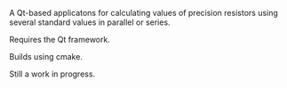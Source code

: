 A Qt-based applicatons for calculating values of precision resistors
using several standard values in parallel or series.

Requires the Qt framework.

Builds using cmake.

Still a work in progress.
